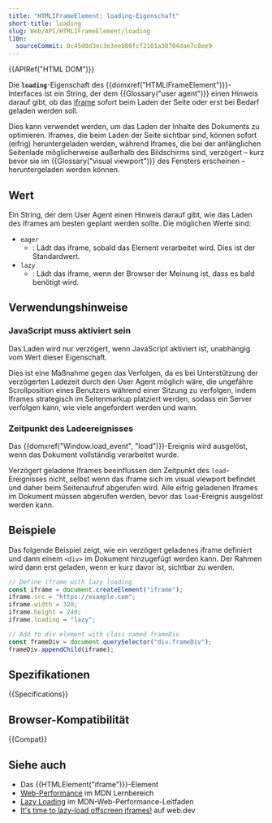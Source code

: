 ```yaml
---
title: "HTMLIFrameElement: loading-Eigenschaft"
short-title: loading
slug: Web/API/HTMLIFrameElement/loading
l10n:
  sourceCommit: 0c45d0d3ec3e3eeb80fcf2101a30704dae7c8ee9
---
```


{{APIRef("HTML DOM")}}

Die **`loading`**-Eigenschaft des {{domxref("HTMLIFrameElement")}}-Interfaces ist ein String, der dem {{Glossary("user agent")}} einen Hinweis darauf gibt, ob das [iframe](/de/docs/Web/HTML/Element/iframe) sofort beim Laden der Seite oder erst bei Bedarf geladen werden soll.

Dies kann verwendet werden, um das Laden der Inhalte des Dokuments zu optimieren. Iframes, die beim Laden der Seite sichtbar sind, können sofort (eifrig) heruntergeladen werden, während Iframes, die bei der anfänglichen Seitenlade möglicherweise außerhalb des Bildschirms sind, verzögert – kurz bevor sie im {{Glossary("visual viewport")}} des Fensters erscheinen – heruntergeladen werden können.

## Wert

Ein String, der dem User Agent einen Hinweis darauf gibt, wie das Laden des iframes am besten geplant werden sollte.
Die möglichen Werte sind:

- `eager`
  - : Lädt das iframe, sobald das Element verarbeitet wird.
    Dies ist der Standardwert.
- `lazy`
  - : Lädt das iframe, wenn der Browser der Meinung ist, dass es bald benötigt wird.

## Verwendungshinweise

### JavaScript muss aktiviert sein

Das Laden wird nur verzögert, wenn JavaScript aktiviert ist, unabhängig vom Wert dieser Eigenschaft.

Dies ist eine Maßnahme gegen das Verfolgen, da es bei Unterstützung der verzögerten Ladezeit durch den User Agent möglich wäre, die ungefähre Scrollposition eines Benutzers während einer Sitzung zu verfolgen, indem Iframes strategisch im Seitenmarkup platziert werden, sodass ein Server verfolgen kann, wie viele angefordert werden und wann.

### Zeitpunkt des Ladeereignisses

Das {{domxref("Window.load_event", "load")}}-Ereignis wird ausgelöst, wenn das Dokument vollständig verarbeitet wurde.

Verzögert geladene Iframes beeinflussen den Zeitpunkt des `load`-Ereignisses nicht, selbst wenn das iframe sich im visual viewport befindet und daher beim Seitenaufruf abgerufen wird. Alle eifrig geladenen Iframes im Dokument müssen abgerufen werden, bevor das `load`-Ereignis ausgelöst werden kann.

## Beispiele

Das folgende Beispiel zeigt, wie ein verzögert geladenes iframe definiert und dann einem `<div>` im Dokument hinzugefügt werden kann. Der Rahmen wird dann erst geladen, wenn er kurz davor ist, sichtbar zu werden.

```js
// Define iframe with lazy loading
const iframe = document.createElement("iframe");
iframe.src = "https://example.com";
iframe.width = 320;
iframe.height = 240;
iframe.loading = "lazy";

// Add to div element with class named frameDiv
const frameDiv = document.querySelector("div.frameDiv");
frameDiv.appendChild(iframe);
```

## Spezifikationen

{{Specifications}}

## Browser-Kompatibilität

{{Compat}}

## Siehe auch

- Das {{HTMLElement("iframe")}}-Element
- [Web-Performance](/de/docs/Learn/Performance) im MDN Lernbereich
- [Lazy Loading](/de/docs/Web/Performance/Lazy_loading) im MDN-Web-Performance-Leitfaden
- [It's time to lazy-load offscreen iframes!](https://web.dev/articles/iframe-lazy-loading) auf web.dev
